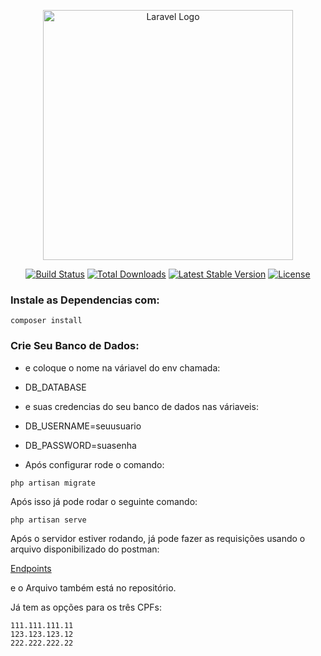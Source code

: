 <p align="center"><a href="https://laravel.com" target="_blank"><img src="https://raw.githubusercontent.com/laravel/art/master/logo-lockup/5%20SVG/2%20CMYK/1%20Full%20Color/laravel-logolockup-cmyk-red.svg" width="400" alt="Laravel Logo"></a></p>

<p align="center">
<a href="https://github.com/laravel/framework/actions"><img src="https://github.com/laravel/framework/workflows/tests/badge.svg" alt="Build Status"></a>
<a href="https://packagist.org/packages/laravel/framework"><img src="https://img.shields.io/packagist/dt/laravel/framework" alt="Total Downloads"></a>
<a href="https://packagist.org/packages/laravel/framework"><img src="https://img.shields.io/packagist/v/laravel/framework" alt="Latest Stable Version"></a>
<a href="https://packagist.org/packages/laravel/framework"><img src="https://img.shields.io/packagist/l/laravel/framework" alt="License"></a>
</p>

### Instale as Dependencias com:

```
composer install
```


### Crie Seu Banco de Dados:

* e coloque o nome na váriavel do env chamada:
* DB_DATABASE
* e suas credencias do seu banco de dados nas váriaveis:
* DB_USERNAME=seuusuario
* DB_PASSWORD=suasenha

* Após configurar rode o comando:
``` 
php artisan migrate 

```

Após isso já pode rodar o seguinte comando:

``` 
php artisan serve
```

Após o servidor estiver rodando, já pode fazer as requisições usando o arquivo disponibilizado do postman:

<a href="https://documenter.getpostman.com/view/12724363/2s93JtP3UJ">Endpoints</a>

e o Arquivo também está no repositório.

Já tem as opções para os três CPFs:

```
111.111.111.11
123.123.123.12
222.222.222.22
```

